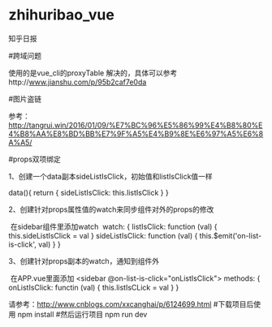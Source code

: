 # zhihuribao_vue

知乎日报

#跨域问题

使用的是vue_cli的proxyTable 解决的，具体可以参考http://www.jianshu.com/p/95b2caf7e0da

#图片盗链

参考：http://tangrui.win/2016/01/09/%E7%BC%96%E5%86%99%E4%B8%80%E4%B8%AA%E8%BD%BB%E7%9F%A5%E4%B9%8E%E6%97%A5%E6%8A%A5/

#props双项绑定

1、创建一个data副本sideListIsClick，初始值和listIsClick值一样

  data(){
    return {
      sideListIsClick: this.listIsClick
    }
  }
 
  
2、创建针对props属性值的watch来同步组件对外的props的修改

  在sidebar组件里添加watch
  watch: {
    listIsClick: function (val) {
      this.sideListIsClick = val
    }
    sideListIsClick: function (val) {
      this.$emit('on-list-is-click', val)
    }
  }
  
  
3、创建针对props副本的watch，通知到组件外

  在APP.vue里面添加
  <sidebar @on-list-is-click="onListIsClick"></sidebar>
  methods: {
    onListIsClick: functin (val) {
      this.listIsCLick = val
    }
  }
  
请参考：http://www.cnblogs.com/xxcanghai/p/6124699.html
#下载项目后使用
npm install
#然后运行项目
npm run dev

